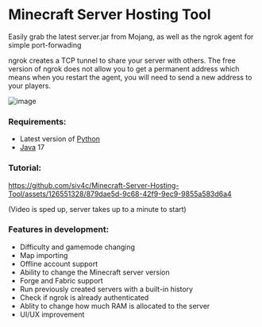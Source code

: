 # Minecraft Server Hosting Tool

Easily grab the latest server.jar from Mojang, as well as the ngrok agent for simple port-forwading

ngrok creates a TCP tunnel to share your server with others. The free version of ngrok does not allow you to get a permanent address which means when you restart the agent, you will need to send a new address to your players.

![image](https://github.com/siv4c/Minecraft-Server-Hosting-Tool/assets/126551328/64918957-1bfb-43cb-b210-09444c9f2755)

### Requirements:

- Latest version of [Python](https://www.python.org/downloads/)
- [Java](https://adoptium.net/temurin/releases/) 17

### Tutorial:

https://github.com/siv4c/Minecraft-Server-Hosting-Tool/assets/126551328/879dae5d-9c68-42f9-9ec9-9855a583d6a4

(Video is sped up, server takes up to a minute to start)

### Features in development:
- Difficulty and gamemode changing
- Map importing
- Offline account support
- Ability to change the Minecraft server version
- Forge and Fabric support
- Run previously created servers with a built-in history
- Check if ngrok is already authenticated
- Ablity to change how much RAM is allocated to the server
- UI/UX improvement
